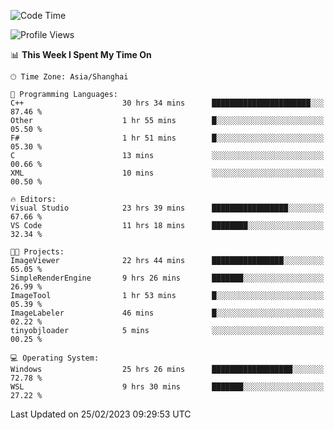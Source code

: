 <!--START_SECTION:waka-->
![Code Time](http://img.shields.io/badge/Code%20Time-694%20hrs%2025%20mins-blue)

![Profile Views](http://img.shields.io/badge/Profile%20Views-1-blue)

📊 **This Week I Spent My Time On** 

```text
🕑︎ Time Zone: Asia/Shanghai

💬 Programming Languages: 
C++                      30 hrs 34 mins      ██████████████████████░░░   87.46 % 
Other                    1 hr 55 mins        █░░░░░░░░░░░░░░░░░░░░░░░░   05.50 % 
F#                       1 hr 51 mins        █░░░░░░░░░░░░░░░░░░░░░░░░   05.30 % 
C                        13 mins             ░░░░░░░░░░░░░░░░░░░░░░░░░   00.66 % 
XML                      10 mins             ░░░░░░░░░░░░░░░░░░░░░░░░░   00.50 % 

🔥 Editors: 
Visual Studio            23 hrs 39 mins      █████████████████░░░░░░░░   67.66 % 
VS Code                  11 hrs 18 mins      ████████░░░░░░░░░░░░░░░░░   32.34 % 

🐱‍💻 Projects: 
ImageViewer              22 hrs 44 mins      ████████████████░░░░░░░░░   65.05 % 
SimpleRenderEngine       9 hrs 26 mins       ███████░░░░░░░░░░░░░░░░░░   26.99 % 
ImageTool                1 hr 53 mins        █░░░░░░░░░░░░░░░░░░░░░░░░   05.39 % 
ImageLabeler             46 mins             █░░░░░░░░░░░░░░░░░░░░░░░░   02.22 % 
tinyobjloader            5 mins              ░░░░░░░░░░░░░░░░░░░░░░░░░   00.25 % 

💻 Operating System: 
Windows                  25 hrs 26 mins      ██████████████████░░░░░░░   72.78 % 
WSL                      9 hrs 30 mins       ███████░░░░░░░░░░░░░░░░░░   27.22 % 
```


 Last Updated on 25/02/2023 09:29:53 UTC
<!--END_SECTION:waka-->